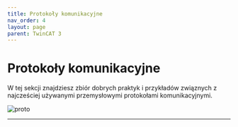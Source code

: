```yaml
---
title: Protokoły komunikacyjne 
nav_order: 4
layout: page
parent: TwinCAT 3
---
```


# Protokoły komunikacyjne

W tej sekcji znajdziesz zbiór dobrych praktyk i przykładów związnych z najcześciej używanymi przemysłowymi protokołami komunikacyjnymi. 

![proto](proto.png "proto")


---